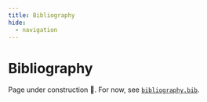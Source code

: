 ```yaml
---
title: Bibliography
hide:
  - navigation
---
```


# Bibliography

Page under construction 🚧. For now, see [`bibliography.bib`](https://github.com/Intelligent-Instruments-Lab/tolvera/blob/main/bibliography.bib).
